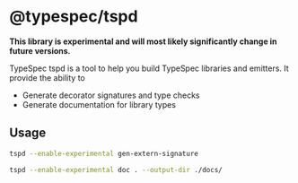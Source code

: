 # @typespec/tspd

**This library is experimental and will most likely significantly change in future versions.**

TypeSpec tspd is a tool to help you build TypeSpec libraries and emitters. It provide the ability to

- Generate decorator signatures and type checks
- Generate documentation for library types

## Usage

```bash
tspd --enable-experimental gen-extern-signature
```

```bash
tspd --enable-experimental doc . --output-dir ./docs/
```
